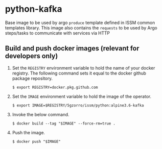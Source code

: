 # python-kafka

Base image to be used by argo `produce` template defined in ISSM common templates library.
This image also contains the `requests` to be used by Argo steps/tasks to communicate with services via HTTP

## Build and push docker images (**relevant for developers only**)

1.  Set the `REGISTRY` environment variable to hold the name of your docker registry. The following command sets it
    equal to the docker github package repository.

    ```
    $ export REGISTRY=docker.pkg.github.com
    ```

1.  Set the `IMAGE` environment variable to hold the image of the operator.

    ```
    $ export IMAGE=$REGISTRY/5gzorro/issm/python:alpine3.6-kafka
    ```

1.  Invoke the below command.

    ```
    $ docker build --tag "$IMAGE" --force-rm=true .
    ```

1.  Push the image.

    ```
    $ docker push "$IMAGE"
    ```
